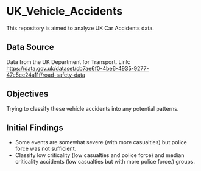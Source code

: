 # UK_Vehicle_Accidents

This repository is aimed to analyze UK Car Accidents data.

## Data Source
Data from the UK Department for Transport.
Link: https://data.gov.uk/dataset/cb7ae6f0-4be6-4935-9277-47e5ce24a11f/road-safety-data

## Objectives
Trying to classify these vehicle accidents into any potential patterns.

## Initial Findings
* Some events are somewhat severe (with more casualties) but police force was not sufficient.
* Classify low criticality (low casualties and police force) and median criticality accidents (low casualties but with more police force.) groups.
